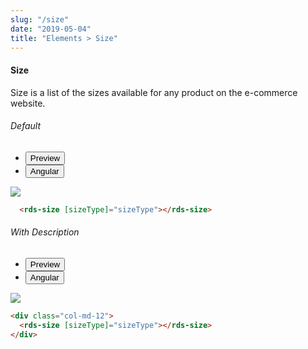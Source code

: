 ```yaml
---
slug: "/size"
date: "2019-05-04"
title: "Elements > Size"
---
```


<!-- CSS only -->
<link href="https://cdn.jsdelivr.net/npm/bootstrap@5.1.3/dist/css/bootstrap.min.css" rel="stylesheet" integrity="sha384-1BmE4kWBq78iYhFldvKuhfTAU6auU8tT94WrHftjDbrCEXSU1oBoqyl2QvZ6jIW3" crossorigin="anonymous">
<link rel="stylesheet" href="../../../../../../../raaghu/src/assets/css/style-elements.css">
<link rel="stylesheet" href="../../../../../../../raaghu/src/assets/css/main.css">


#### Size

<p class="">Size is a list of the sizes available for any product on the e-commerce website.</p>
<section class="py-4">
    <h6>Default</h6>
    <div class="py-3">
      <div class="cust-tabs">
        <ul class="nav nav-tabs" id="myTab" role="tablist">
          <li class="nav-item" role="presentation">
            <button class="nav-link active" id="PreviewBasic-tab" data-bs-toggle="tab" data-bs-target="#PreviewBasic" type="button" role="tab" aria-controls="PreviewBasic" aria-selected="true">Preview </button>
          </li>
          <li class="nav-item" role="presentation">
            <button class="nav-link" id="AngularBasic-tab" data-bs-toggle="tab" data-bs-target="#AngularBasic" type="button" role="tab" aria-controls="AngularBasic" aria-selected="false"><i class="bi bi-code-slash" style="font-size:1.0rem"></i>Angular</button>
          </li>
        </ul>
      </div>
      <div class="tab-content card border" id="myTabContent">
        <div class="tab-pane fade show active" id="PreviewBasic" role="tabpanel" aria-labelledby="PreviewBasic-tab">
         <div class="contents  p-5">
              <div class="row">
                 <div class="col-md-12">
                     <img src="/images/size.png" class="img-fluid w-100">
                 </div>                           
           </div>
                       
  </div>
        </div>
        <div class="tab-pane fade show" id="AngularBasic" role="tabpanel" aria-labelledby="AngularBasic-tab">
          <div class="contents bg-code">
<div class="row m-0">

```html
  <rds-size [sizeType]="sizeType"></rds-size>
```
</div>
</div>
  </div>
        </div>
      </div>
    </div>
  </section>

<section class="py-4">
    <h6>With Description</h6>
    <div class="py-3">
      <div class="cust-tabs">
        <ul class="nav nav-tabs" id="myTab" role="tablist">
          <li class="nav-item" role="presentation">
            <button class="nav-link active" id="PreviewDesc-tab" data-bs-toggle="tab" data-bs-target="#PreviewDesc" type="button" role="tab" aria-controls="PreviewDesc" aria-selected="true">Preview </button>
          </li>
          <li class="nav-item" role="presentation">
            <button class="nav-link" id="AngularDesc-tab" data-bs-toggle="tab" data-bs-target="#AngularDesc" type="button" role="tab" aria-controls="AngularDesc" aria-selected="false"><i class="bi bi-code-slash" style="font-size:1.0rem"></i>Angular</button>
          </li>
        </ul>
      </div>
      <div class="tab-content card border" id="myTabContent">
        <div class="tab-pane fade show active" id="PreviewDesc" role="tabpanel" aria-labelledby="PreviewDesc-tab">
         <div class="contents  p-5">
              <div class="row">
                 <div class="col-md-12">
                     <img src="/images/size-with-description.png" class="img-fluid w-100">
                 </div>                           
           </div>
                       
  </div>
        </div>
        <div class="tab-pane fade show" id="AngularDesc" role="tabpanel" aria-labelledby="AngularDesc-tab">
          <div class="contents bg-code">
<div class="row m-0">

```html
<div class="col-md-12">
  <rds-size [sizeType]="sizeType"></rds-size>
</div>
```
</div>
</div>
  </div>
        </div>
      </div>
    </div>
  </section>
   